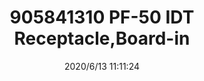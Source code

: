 ﻿---
layout: post 
title: 905841310  PF-50 IDT Receptacle,Board-in
tags: IDT
categories: housing-terminal
overview: 1.27mm Pitch Picoflex PF-50 IDT Receptacle, Low Profile, Board-in, 10 Circuits, Picoflex Ribbon-Cable Connectors
series: IDT
part_number: 905841310
thumb_img: static/202006/331-thumb-20200613191242.jpg
small_img: static/202006/331-20200613191242.jpg
date: 2020/6/13 11:11:24
---



